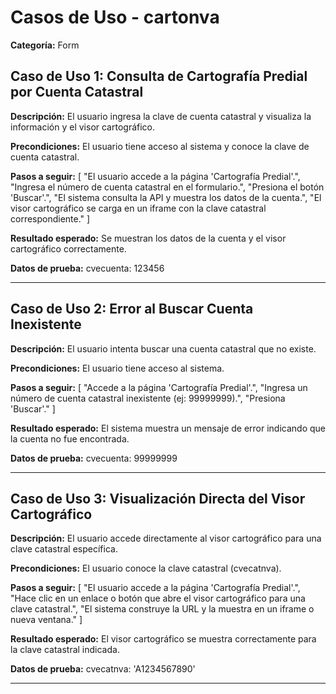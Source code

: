 # Casos de Uso - cartonva

**Categoría:** Form

## Caso de Uso 1: Consulta de Cartografía Predial por Cuenta Catastral

**Descripción:** El usuario ingresa la clave de cuenta catastral y visualiza la información y el visor cartográfico.

**Precondiciones:**
El usuario tiene acceso al sistema y conoce la clave de cuenta catastral.

**Pasos a seguir:**
[
  "El usuario accede a la página 'Cartografía Predial'.",
  "Ingresa el número de cuenta catastral en el formulario.",
  "Presiona el botón 'Buscar'.",
  "El sistema consulta la API y muestra los datos de la cuenta.",
  "El visor cartográfico se carga en un iframe con la clave catastral correspondiente."
]

**Resultado esperado:**
Se muestran los datos de la cuenta y el visor cartográfico correctamente.

**Datos de prueba:**
cvecuenta: 123456

---

## Caso de Uso 2: Error al Buscar Cuenta Inexistente

**Descripción:** El usuario intenta buscar una cuenta catastral que no existe.

**Precondiciones:**
El usuario tiene acceso al sistema.

**Pasos a seguir:**
[
  "Accede a la página 'Cartografía Predial'.",
  "Ingresa un número de cuenta catastral inexistente (ej: 99999999).",
  "Presiona 'Buscar'."
]

**Resultado esperado:**
El sistema muestra un mensaje de error indicando que la cuenta no fue encontrada.

**Datos de prueba:**
cvecuenta: 99999999

---

## Caso de Uso 3: Visualización Directa del Visor Cartográfico

**Descripción:** El usuario accede directamente al visor cartográfico para una clave catastral específica.

**Precondiciones:**
El usuario conoce la clave catastral (cvecatnva).

**Pasos a seguir:**
[
  "El usuario accede a la página 'Cartografía Predial'.",
  "Hace clic en un enlace o botón que abre el visor cartográfico para una clave catastral.",
  "El sistema construye la URL y la muestra en un iframe o nueva ventana."
]

**Resultado esperado:**
El visor cartográfico se muestra correctamente para la clave catastral indicada.

**Datos de prueba:**
cvecatnva: 'A1234567890'

---

